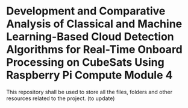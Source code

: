 # Development and Comparative Analysis of Classical and Machine Learning-Based Cloud Detection Algorithms for Real-Time Onboard Processing on CubeSats Using Raspberry Pi Compute Module 4
This repository shall be used to store all the files, folders and other resources related to the project. (to update)

